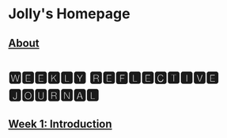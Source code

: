 # Jolly's Homepage

## [About](https://jolly20220861.github.io/about)
# 🆆🅴🅴🅺🅻🆈 🆁🅴🅵🅻🅴🅲🆃🅸🆅🅴 🅹🅾🆄🆁🅽🅰🅻
## [Week 1: **Introduction**](https://jolly20220861.github.io/Week%1.md)
